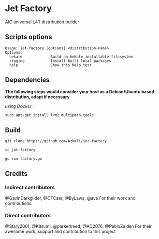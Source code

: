 # Jet Factory

AIO universal L4T distribution builder

## Scripts options

```
Usage: jet-factory [options] <distribution-name>
Options:
  hekate             Build an hekate installable filesystem
  staging            Install built local packages
  help               Show this help text
```

## Dependencies

**The following steps would consider your host as a Debian/Ubuntu based distribution, adapt if necessary**

*using Docker* :

```sh
sudo apt-get install lvm2 multipath-tools
```

## Build

```sh
git clone https://github.com/Azkali/jet-factory
```

```sh
cd jet-factory
```

```sh
go run factory.go
```

## Credits

### Indirect contributors

@GavinDarkglider, @CTCaer, @ByLaws, @ave
For their work and contributions.

### Direct contributors

@Stary2001, @Kitsumi, @parkerlreed, @AD2076, @PabloZaiden
For their awesome work, support and contribution to this project
